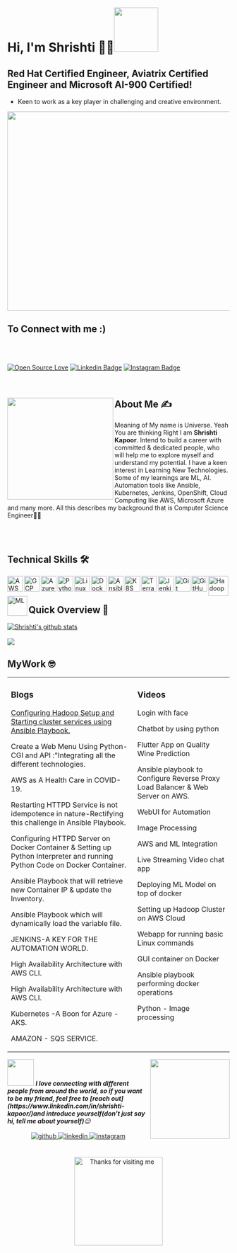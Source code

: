 # Hi, I'm Shrishti 👩‍💻<img src="https://raw.githubusercontent.com/nixin72/nixin72/master/wave.gif" width="100">

 ##  Red Hat Certified Engineer, Aviatrix Certified Engineer and Microsoft AI-900 Certified!

 -  Keen to work as a key player in challenging and creative environment.
<!--Header-->

<p align="center">
  <img src="https://www.carrierwheels.com/wp-content/uploads/2020/08/Innovation.jpg" width="1000" height="450" />
</p>

## To Connect with me :)
</br>
</br>
<div align="left">
 
[![Open Source Love](https://badges.frapsoft.com/os/v2/open-source.svg?v=103)](https://github.com/shrishtikapoor01)
[![Linkedin Badge](https://img.shields.io/badge/-Shrishti%20Kapoor-blue?style=social&logo=Linkedin&logoColor=blue&link=https://www.linkedin.com/in/shrishti-kapoor/)](https://www.linkedin.com/in/shrishti-kapoor/) 
[![Instagram Badge](https://img.shields.io/badge/-Shrishti%20Kapoor-blue?style=social&logo=Instagram&link=https://www.instagram.com/shrishtikapoor01/?hl=en/)](https://www.instagram.com/shrishtikapoor01/?hl=en%2F) 

</div>    
</br>

<!--About Me-->
<div>
 <p>
  <img width="240" height="230" align='left' src="https://media.licdn.com/dms/image/C5603AQHSkUkBQELuzQ/profile-displayphoto-shrink_400_400/0/1643257181135?e=1678924800&v=beta&t=hNwxNvf5Dm8wWdPJoBFOkkKrdMW6cdFaTA2OTfkUt74"> 
</p>
 
## About Me ✍
 
Meaning of My name is Universe. Yeah You are thinking Right I am <b> Shrishti Kapoor</b>. Intend to build a career with committed & dedicated people, who will help me to explore myself and understand my potential. I have a keen interest in Learning New Technologies. Some of my learnings are ML, AI. Automation tools like Ansible, Kubernetes, Jenkins, OpenShift, Cloud Computing like AWS, Microsoft Azure and many more. All this describes my background that is Computer Science Engineer👩‍🎓

</div>
<br/>
</br>

<!--technical skill-->

## Technical Skills 🛠 

<a href="https://aws.amazon.com/" target="_blank">
<img align="left" alt="AWS" width="35px" src="https://cdn.jsdelivr.net/npm/simple-icons@3.13.0/icons/amazonaws.svg" /></a>

<a href="https://cloud.google.com/" target="_blank">
<img align="left" alt="GCP" width="35px" src="https://cdn.jsdelivr.net/npm/simple-icons@3.13.0/icons/googlecloud.svg" /></a>

<a href="https://azure.microsoft.com/en-in/features/azure-portal/" target="_blank">
<img align="left" alt="Azure" width="35px" src="https://cdn.jsdelivr.net/npm/simple-icons@3.13.0/icons/microsoftazure.svg" /></a>

<a href="https://www.python.org/" target="_blank">
<img align="left" alt="Python" width="35px" src="https://cdn.jsdelivr.net/npm/simple-icons@3.13.0/icons/python.svg" /></a>

<a href="https://www.linux.org/" target="_blank">
<img align="left" alt="Linux" width="35px" src="https://cdn.jsdelivr.net/npm/simple-icons@3.13.0/icons/linux.svg" /></a>

<a href="https://www.docker.com/" target="_blank">
<img align="left" alt="Docker" width="35px" src="https://cdn.jsdelivr.net/npm/simple-icons@3.13.0/icons/docker.svg" /></a>

<a href="https://www.ansible.com/" target="_blank">
<img align="left" alt="Ansible" width="35px" src="https://cdn.jsdelivr.net/npm/simple-icons@3.13.0/icons/ansible.svg" /></a>

<a href="https://kubernetes.io/" target="_blank">
<img align="left" alt="K8S" width="35px" src="https://cdn.jsdelivr.net/npm/simple-icons@3.13.0/icons/kubernetes.svg" /></a>

<a href="https://www.terraform.io/" target="_blank">
<img align="left" alt="Terraform" width="35px" src="https://cdn.jsdelivr.net/npm/simple-icons@3.13.0/icons/terraform.svg" /></a>

<a href="https://www.jenkins.io/" target="_blank">
<img align="left" alt="Jenkins" width="35px" src="https://cdn.jsdelivr.net/npm/simple-icons@3.13.0/icons/jenkins.svg" /></a>

<a href="https://git-scm.com/" target="_blank">
<img align="left" alt="Git" width="35px" src="https://cdn.jsdelivr.net/npm/simple-icons@3.13.0/icons/git.svg" /></a>

<a href="https://github.com/" target="_blank">
<img align="left" alt="GitHub" width="35px" src="https://cdn.jsdelivr.net/npm/simple-icons@3.13.0/icons/github.svg" /></a>

<a href="https://hadoop.apache.org/" target="_blank">
<img align="left" alt="Hadoop" width="45px" src="https://cdn.freebiesupply.com/logos/large/2x/hadoop-logo-black-and-white.png" /></a>

<a href="https://en.wikipedia.org/wiki/Machine_learning" target="_blank">
<img align="left" alt="ML" width="45px" src="https://avatars2.githubusercontent.com/u/42399997" /></a>
 <br />
 <br />


<!--Github Progess bar-->

## Quick Overview 📝
    
<a href="https://github.com/hackcoderr/github-readme-stats">
  <img align="center" src="https://github-readme-stats-anuraghazra1.vercel.app/api?username=shrishtikapoor01&show_icons=true&include_all_commits=true&theme=radical" alt="Shrishti's github stats" />
</a>
<br />
<br />
<a href="https://github.com/shrishtikapoor01/github-readme-stats">
 <img align="center" src="https://github-readme-stats.anuraghazra1.vercel.app/api/top-langs/?username=shrishtikapoor01&layout=compact&theme=radical" />
</a>
 
 <!--Workspace-->
 ## MyWork 🤓
 <b>
<table><tr><td valign="top" width="33%">

### Blogs
<!-- recent_releases starts -->

 <a href="https://shrishtikapoor01.medium.com/configuring-hadoop-setup-and-starting-cluster-services-using-ansible-playbook-7ca4ba7ff99" target="_blank">Configuring Hadoop Setup and Starting cluster services using Ansible Playbook.</a>
 
 <a href="https://www.linkedin.com/pulse/task-92-create-web-menu-using-python-cgi-api-all-different-kapoor/?trackingId=ii1JpIu%2Fu17gui4UBvRtUg%3D%3D" target="_blank" style="text-decoration:none">Create a Web Menu Using Python-CGI and API :"Integrating all the different technologies.</a>
 
 <a href="https://medium.com/linuxworld-informatics-pvt-ltd/aws-as-a-health-care-in-covid-19-d36c8586aa01" target="_blank" style="text-decoration:none">AWS as A Health Care in COVID-19.</a>
 
 <a href="https://shrishtikapoor01.medium.com/restarting-httpd-service-is-not-idempotence-in-nature-rectifying-this-challenge-in-ansible-playbook-ebda772552d5" target="_blank" style="text-decoration:none">Restarting HTTPD Service is not idempotence in nature-Rectifying this challenge in Ansible Playbook.</a>
 
 <a href="https://www.linkedin.com/pulse/configuring-httpd-server-docker-container-setting-up-python-kapoor/?trackingId=eJdK5Ej10pbCohw86TrKzg%3D%3D" target="_blank" style="text-decoration:none">Configuring HTTPD Server on Docker Container & Setting up Python Interpreter and running Python Code on Docker Container.</a>
 
 <a href="https://shrishtikapoor01.medium.com/ansible-playbook-that-will-retrieve-new-container-ip-update-the-inventory-eba503f48b03" target="_blank" style="text-decoration:none">Ansible Playbook that will retrieve new Container IP & update the Inventory.</a>
 
 <a href="https://shrishtikapoor01.medium.com/ansible-playbook-which-will-dynamically-load-the-variable-file-named-same-as-os-name-and-just-by-953568d0abb5" target="_blank" style="text-decoration:none">Ansible Playbook which will dynamically load the variable file.</a>
 
 <a href="https://shrishtikapoor01.medium.com/jenkins-a-key-for-the-automation-world-e602f78e8dec" target="_blank" style="text-decoration:none">JENKINS-A KEY FOR THE AUTOMATION WORLD.</a>
 
 <a href="https://www.linkedin.com/pulse/high-availability-architecture-aws-cli-shrishti-kapoor/?trackingId=Q1Pxw3uX6EN5%2B0TdTz3TMw%3D%3D" target="_blank" style="text-decoration:none">High Availability Architecture with AWS CLI.</a>
 
 <a href="https://www.linkedin.com/pulse/high-availability-architecture-aws-cli-shrishti-kapoor/?trackingId=Q1Pxw3uX6EN5%2B0TdTz3TMw%3D%3D" target="_blank" style="text-decoration:none">High Availability Architecture with AWS CLI.</a>
 
 <a href="https://shrishtikapoor01.medium.com/kubernetes-a-boon-for-azure-aks-cf04907cc931" target="_blank" style="text-decoration:none">Kubernetes -A Boon for Azure - AKS.</a>
 
 <a href="https://shrishtikapoor01.medium.com/amazon-sqs-service-d89d87c8227a" target="_blank" style="text-decoration:none">AMAZON - SQS SERVICE.</a>

</td><td valign="top" width="25%"> 
 
 ### Videos
<!-- videos -->
 
 <a href="https://www.linkedin.com/posts/shrishti-kapoor_python-docker-linux-activity-6983806882612187136-NtEq?utm_source=share&utm_medium=member_desktop" target="_blank" style="text-decoration:none">Login with face</a>
 
 <a href="https://www.linkedin.com/posts/shrishti-kapoor_righteducation-rightmentor-docker-activity-6741619275779371009-PyGZ?utm_source=share&utm_medium=member_desktop" target="_blank" style="text-decoration:none">Chatbot by using python</a>
 
 <a href="https://www.linkedin.com/posts/shrishti-kapoor_internship-makingindiafutureready-summer-activity-6832202809216167936-QJEC?utm_source=share&utm_medium=member_desktop" target="_blank" style="text-decoration:none">Flutter App on Quality Wine Prediction</a>
 
 <a href="https://www.linkedin.com/posts/shrishti-kapoor_vimaldaga-righteducation-educationredefine-activity-6786674954244034560-z59I?utm_source=share&utm_medium=member_desktop" target="_blank" style="text-decoration:none">Ansible playbook to Configure Reverse Proxy Load Balancer & Web Server on AWS.</a>
 
 <a href="https://www.linkedin.com/posts/shrishti-kapoor_worldrecordholder-training-internship-activity-6819999152735367169-xFK9?utm_source=share&utm_medium=member_desktop" target="_blank" style="text-decoration:none">WebUI for Automation</a>
 
 <a href="https://www.linkedin.com/posts/shrishti-kapoor_worldrecordholder-training-internship-activity-6819857874882220032-Z2cP?utm_source=share&utm_medium=member_desktop" target="_blank" style="text-decoration:none">Image Processing</a>
 
 <a href="https://www.linkedin.com/posts/shrishti-kapoor_worldrecordholder-training-arthbylw-activity-6813792589884518400-NI0-?utm_source=share&utm_medium=member_desktop" target="_blank" style="text-decoration:none">AWS and ML Integration</a>
 
 <a href="https://www.linkedin.com/posts/shrishti-kapoor_vimaldaga-righteducation-educationredefine-activity-6810876017339613184-glmF?utm_source=share&utm_medium=member_desktop" target="_blank" style="text-decoration:none">Live Streaming Video chat app</a>
 
 <a href="https://www.linkedin.com/posts/shrishti-kapoor_internship-makingindiafutureready-summertraining2021-activity-6803527096523124736-qHt_?utm_source=share&utm_medium=member_desktop" target="_blank" style="text-decoration:none">Deploying ML Model on top of docker</a>
 
 <a href="https://www.linkedin.com/posts/shrishti-kapoor_arth-arth-bigdata-activity-6719875565798645760-hwEW?utm_source=share&utm_medium=member_desktop" target="_blank" style="text-decoration:none">Setting up Hadoop Cluster on AWS Cloud</a>
 
 <a href="https://www.linkedin.com/posts/shrishti-kapoor_python-cgi-iiec-activity-6716712588857667584-ng2k?utm_source=share&utm_medium=member_desktop" target="_blank" style="text-decoration:none">Webapp for running basic Linux commands</a>
 
<a href="https://www.linkedin.com/posts/shrishti-kapoor_vimaldaga-righteducation-educationredefine-activity-6805444675424579584-Fzno?utm_source=share&utm_medium=member_desktop" target="_blank" style="text-decoration:none">GUI container on Docker</a>
 
 <a href="https://www.linkedin.com/posts/shrishti-kapoor_python-vimaldaga-righteducation-activity-6750413341006594048-qCfi?utm_source=share&utm_medium=member_desktop" target="_blank" style="text-decoration:none">Ansible playbook performing docker operations</a>
 
 <a href="https://www.linkedin.com/posts/shrishti-kapoor_%3F%3F%3F%3F%3F-%3F%3F%3F%3F%3F%3F%3F%3F%3F%3F%3F-i-am-activity-6809547578041004032-g7uB?utm_source=share&utm_medium=member_desktop" target="_blank" style="text-decoration:none">Python - Image processing</a>

</td></tr></table> </b>
<!--footer-->
<img align='right' src="https://media.giphy.com/media/XeAR6UqpTCeV2t0xDF/giphy.gif" width="180">
<img src="https://media.giphy.com/media/LnQjpWaON8nhr21vNW/giphy.gif" width="60"> <em><b>I love connecting with different people from around the world, so if you want to be my friend, feel free to [reach out](https://www.linkedin.com/in/shrishti-kapoor/)and introduce yourself(don’t just say hi, tell me about yourself)</b>😊</em>
</br>
</br>

<div align="center">
<a href="https://github.com/shrishtikapoor01" target="_blank">
<img src=https://img.shields.io/badge/github-%2324292e.svg?&style=for-the-badge&logo=github&logoColor=white alt=github style="margin-bottom: 5px;" />
</a>
<a href="https://www.linkedin.com/in/shrishti-kapoor/" target="_blank">
<img src=https://img.shields.io/badge/linkedin-%231E77B5.svg?&style=for-the-badge&logo=linkedin&logoColor=white alt=linkedin style="margin-bottom: 5px;" />
</a>
<a href="https://www.instagram.com/shrishtikapoor01/?hl=en" target="_blank">
<img src=https://img.shields.io/badge/instagram-%23000000.svg?&style=for-the-badge&logo=instagram&logoColor=white alt=instagram style="margin-bottom: 5px;" />
</a>  
</div>  
</br>
</br>
<div align="center">
<img height="200" alt="Thanks for visiting me" width="200" src="https://media.tenor.com/lfglMaF0AeMAAAAC/thank-you-pooh.gif" />
</div>



